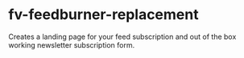 fv-feedburner-replacement
=========================

Creates a landing page for your feed subscription and out of the box working newsletter subscription form.